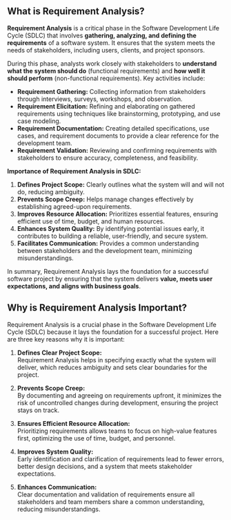 ## What is Requirement Analysis?

**Requirement Analysis** is a critical phase in the Software Development Life Cycle (SDLC) that involves **gathering, analyzing, and defining the requirements** of a software system. It ensures that the system meets the needs of stakeholders, including users, clients, and project sponsors. 

During this phase, analysts work closely with stakeholders to **understand what the system should do** (functional requirements) and **how well it should perform** (non-functional requirements). Key activities include:

- **Requirement Gathering:** Collecting information from stakeholders through interviews, surveys, workshops, and observation.
- **Requirement Elicitation:** Refining and elaborating on gathered requirements using techniques like brainstorming, prototyping, and use case modeling.
- **Requirement Documentation:** Creating detailed specifications, use cases, and requirement documents to provide a clear reference for the development team.
- **Requirement Validation:** Reviewing and confirming requirements with stakeholders to ensure accuracy, completeness, and feasibility.

**Importance of Requirement Analysis in SDLC:**

1. **Defines Project Scope:** Clearly outlines what the system will and will not do, reducing ambiguity.
2. **Prevents Scope Creep:** Helps manage changes effectively by establishing agreed-upon requirements.
3. **Improves Resource Allocation:** Prioritizes essential features, ensuring efficient use of time, budget, and human resources.
4. **Enhances System Quality:** By identifying potential issues early, it contributes to building a reliable, user-friendly, and secure system.
5. **Facilitates Communication:** Provides a common understanding between stakeholders and the development team, minimizing misunderstandings.

In summary, Requirement Analysis lays the foundation for a successful software project by ensuring that the system delivers **value, meets user expectations, and aligns with business goals**.

## Why is Requirement Analysis Important?

Requirement Analysis is a crucial phase in the Software Development Life Cycle (SDLC) because it lays the foundation for a successful project. Here are three key reasons why it is important:

1. **Defines Clear Project Scope:**  
   Requirement Analysis helps in specifying exactly what the system will deliver, which reduces ambiguity and sets clear boundaries for the project.

2. **Prevents Scope Creep:**  
   By documenting and agreeing on requirements upfront, it minimizes the risk of uncontrolled changes during development, ensuring the project stays on track.

3. **Ensures Efficient Resource Allocation:**  
   Prioritizing requirements allows teams to focus on high-value features first, optimizing the use of time, budget, and personnel.

4. **Improves System Quality:**  
   Early identification and clarification of requirements lead to fewer errors, better design decisions, and a system that meets stakeholder expectations.

5. **Enhances Communication:**  
   Clear documentation and validation of requirements ensure all stakeholders and team members share a common understanding, reducing misunderstandings.

